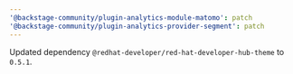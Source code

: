 ```yaml
---
'@backstage-community/plugin-analytics-module-matomo': patch
'@backstage-community/plugin-analytics-provider-segment': patch
---
```


Updated dependency `@redhat-developer/red-hat-developer-hub-theme` to `0.5.1`.
